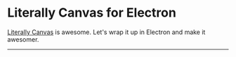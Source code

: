 # Literally Canvas for Electron

[Literally Canvas](http://literallycanvas.com/) is awesome. Let's wrap it up in
Electron and make it awesomer.

* * *
